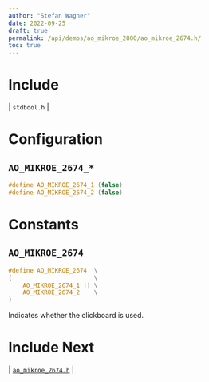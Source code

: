 ```yaml
---
author: "Stefan Wagner"
date: 2022-09-25
draft: true
permalink: /api/demos/ao_mikroe_2800/ao_mikroe_2674.h/
toc: true
---
```


# Include

| `stdbool.h` |

# Configuration

## `AO_MIKROE_2674_*`

```c
#define AO_MIKROE_2674_1 (false)
#define AO_MIKROE_2674_2 (false)
```

# Constants

## `AO_MIKROE_2674`

```c
#define AO_MIKROE_2674  \
(                       \
    AO_MIKROE_2674_1 || \
    AO_MIKROE_2674_2    \
)
```

Indicates whether the clickboard is used.

# Include Next

| [`ao_mikroe_2674.h`](../ao_mikroe/ao_mikroe_2674.h.md) |
